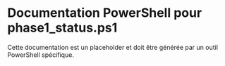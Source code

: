 # Documentation PowerShell pour phase1_status.ps1

Cette documentation est un placeholder et doit être générée par un outil PowerShell spécifique.
